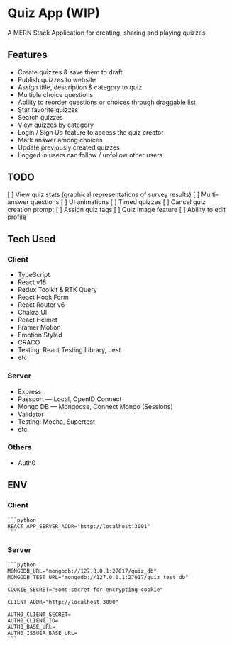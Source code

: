 # Quiz App (WIP)
A MERN Stack Application for creating, sharing and playing quizzes.

## Features
* Create quizzes & save them to draft
* Publish quizzes to website
* Assign title, description & category to quiz
* Multiple choice questions
* Ability to reorder questions or choices through draggable list
* Star favorite quizzes
* Search quizzes
* View quizzes by category
* Login / Sign Up feature to access the quiz creator
* Mark answer among choices
* Update previously created quizzes
* Logged in users can follow / unfollow other users

## TODO
[ ] View quiz stats (graphical representations of survey results)
[ ] Multi-answer questions
[ ] UI animations
[ ] Timed quizzes
[ ] Cancel quiz creation prompt
[ ] Assign quiz tags
[ ] Quiz image feature
[ ] Ability to edit profile

## Tech Used
### Client
* TypeScript
* React v18
* Redux Toolkit & RTK Query
* React Hook Form
* React Router v6
* Chakra UI
* React Helmet
* Framer Motion
* Emotion Styled
* CRACO
* Testing: React Testing Library, Jest
* etc.

### Server
* Express
* Passport &mdash; Local, OpenID Connect
* Mongo DB &mdash; Mongoose, Connect Mongo (Sessions)
* Validator
* Testing: Mocha, Supertest
* etc.

### Others
* Auth0

## ENV
### Client
	```python
	REACT_APP_SERVER_ADDR="http://localhost:3001"
	```
### Server
	```python
	MONGODB_URL="mongodb://127.0.0.1:27017/quiz_db"
	MONGODB_TEST_URL="mongodb://127.0.0.1:27017/quiz_test_db"

	COOKIE_SECRET="some-secret-for-encrypting-cookie"

	CLIENT_ADDR="http://localhost:3000"

	AUTH0_CLIENT_SECRET=
	AUTH0_CLIENT_ID=
	AUTH0_BASE_URL=
	AUTH0_ISSUER_BASE_URL=
	```